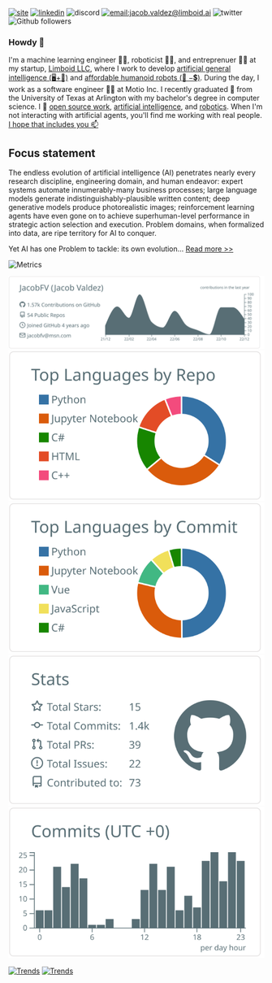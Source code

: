 [![site](https://img.shields.io/badge/site-jacobfv.github.io-blue)](https://jacobfv.github.io) [![linkedin](https://img.shields.io/badge/linkedin-jacob_f_valdez-blue)](https://www.linkedin.com/in/jacob-f-valdez) ![discord](https://img.shields.io/badge/discord-jacob_valdez_5523-black) [![email:jacob.valdez@limboid.ai](https://img.shields.io/badge/email-jacob.valdez@limboid.ai-green)](mailto:jacob.valdez@limboid.ai) ![twitter](https://img.shields.io/twitter/url?label=twitter&style=social&url=https%3A%2F%2Ftwitter.com%2FJacobFV123) ![Github followers](https://img.shields.io/github/followers/JacobFV?style=social)

### Howdy 👋

I'm a machine learning engineer 👨‍🔬, roboticist 👨‍🏭, and entreprenuer 👨‍💼 at my startup, [Limboid LLC](https://limboid.ai), where I work to develop [artificial general intelligence (🖥️+🧠)](https://jacobfv.github.io/blog/the-master-plan-part-1/) and [affordable humanoid robots (🤖 −💲)](https://jacobfv.github.io/blog/the-master-plan-part-2/). During the day, I work as a software engineer 🧑‍💻 at Motio Inc. I recently graduated 🎉 from the University of Texas at Arlington with my bachelor's degree in computer science. I 💙 [open source work](https://github.com/JacobFV), [artificial intelligence](https://jacobfv.github.io/blog/category/ai/), and [robotics](https://jacobfvaldez.weebly.com/engineering.html). When I'm not interacting with artificial agents, you'll find me working with real people. [I hope that includes you 📫](https://jacobfv.github.io/bio#contact)

## Focus statement

The endless evolution of artificial intelligence (AI) penetrates nearly every research discipline, engineering domain, and human endeavor: expert systems automate innumerably-many business processes; large language models generate indistinguishably-plausible written content; deep generative models produce photorealistic images; reinforcement learning agents have even gone on to achieve superhuman-level performance in strategic action selection and execution. Problem domains, when formalized into data, are ripe territory for AI to conquer.

Yet AI has one Problem to tackle: its own evolution... [Read more >>](https://jacobfv.github.io/bio/focus-statement/)

![Metrics](https://metrics.lecoq.io/JacobFV?template=classic&base.indepth=true&repositories.forks=true&activity=1&languages=1&lines=1&stars=1&habits=1&isocalendar=1&introduction=1&people=1&repositories=1&calendar=1&notable=1&gists=1&code=1&stackoverflow=1&rss=1&followup=1&starlists=1&traffic=1&tweets=1&base=header%2C%20activity%2C%20community%2C%20repositories%2C%20metadata&base.indepth=true&base.hireable=false&base.skip=false&repositories.batch=100&repositories.forks=true&repositories.affiliations=owner&isocalendar=false&isocalendar.duration=full-year&languages=false&languages.limit=8&languages.threshold=0%25&languages.other=false&languages.colors=github&languages.sections=most-used&languages.details=bytes-size%2C%20percentage&languages.indepth=false&languages.analysis.timeout=15&languages.analysis.timeout.repositories=7.5&languages.categories=markup%2C%20programming&languages.recent.categories=markup%2C%20programming&languages.recent.load=300&languages.recent.days=28&lines=false&lines.sections=base&lines.repositories.limit=4&lines.history.limit=1&stars=false&stars.limit=4&habits=false&habits.from=200&habits.days=14&habits.facts=true&habits.charts=false&habits.charts.type=classic&habits.trim=false&habits.languages.limit=8&habits.languages.threshold=0%25&followup=false&followup.sections=repositories&followup.indepth=false&followup.archived=true&people=false&people.limit=24&people.identicons=false&people.identicons.hide=false&people.size=28&people.types=followers%2C%20following&people.shuffle=true&introduction=false&introduction.title=true&repositories=false&repositories.pinned=0&repositories.starred=0&repositories.random=0&repositories.order=featured%2C%20pinned%2C%20starred%2C%20random&starlists=false&starlists.limit=5&starlists.limit.repositories=0&starlists.languages=false&starlists.limit.languages=8&starlists.shuffle.repositories=true&calendar=false&calendar.limit=4&notable=false&notable.from=organization&notable.repositories=false&notable.indepth=false&notable.types=commit&notable.self=false&activity=false&activity.limit=5&activity.load=300&activity.days=14&activity.visibility=all&activity.timestamps=true&activity.filter=all&traffic=false&code=false&code.lines=12&code.load=400&code.days=3&code.visibility=public&gists=false&tweets=false&tweets.user=JacobFValdez.user.twitter&tweets.attachments=false&tweets.limit=2&stackoverflow=false&stackoverflow.user=10808103&stackoverflow.sections=answers-top%2C%20questions-recent&stackoverflow.limit=2&stackoverflow.lines=4&stackoverflow.lines.snippet=2&rss=false&rss.source=https%3A%2F%2Fjacobfv.github.io%2Ffeed.xml&rss.limit=4&config.timezone=America%2FChicago)

[![](https://raw.githubusercontent.com/JacobFV/JacobFV/main/profile-summary-card-output/default/0-profile-details.svg)](https://github.com/vn7n24fzkq/github-profile-summary-cards)
[![](https://raw.githubusercontent.com/JacobFV/JacobFV/main/profile-summary-card-output/default/1-repos-per-language.svg)](https://github.com/vn7n24fzkq/github-profile-summary-cards) [![](https://raw.githubusercontent.com/JacobFV/JacobFV/main/profile-summary-card-output/default/2-most-commit-language.svg)](https://github.com/vn7n24fzkq/github-profile-summary-cards)
[![](https://raw.githubusercontent.com/JacobFV/JacobFV/main/profile-summary-card-output/default/3-stats.svg)](https://github.com/vn7n24fzkq/github-profile-summary-cards) [![](https://raw.githubusercontent.com/JacobFV/JacobFV/main/profile-summary-card-output/default/4-productive-time.svg)](https://github.com/vn7n24fzkq/github-profile-summary-cards)

[![Trends](https://api.githubtrends.io/user/svg/JacobFV/repos?time_range=one_year&include_private=True&group=private&loc_metric=changed&theme=classic)](https://www.githubtrends.io/wrapped/JacobFV)
[![Trends](https://api.githubtrends.io/user/svg/JacobFV/langs?time_range=one_year&include_private=True&loc_metric=changed&theme=classic)](https://www.githubtrends.io/wrapped/JacobFV)
